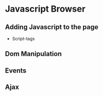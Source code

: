 # Javascript Browser

## Adding Javascript to the page

* Script-tags

## Dom Manipulation


## Events


## Ajax


